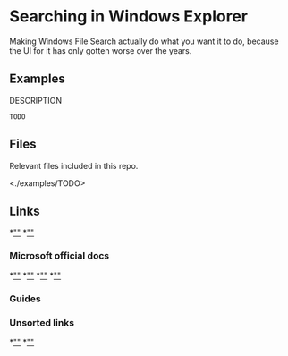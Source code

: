 # Searching in Windows Explorer
Making Windows File Search actually do what you want it to do, because the UI for it has only gotten worse over the years.



## Examples
DESCRIPTION
```
TODO
```


## Files
Relevant files included in this repo.

<./examples/TODO>


## Links
*[""]()
*[""]()

### Microsoft official docs
*[""]()
*[""]()
*[""]()
*[""]()

### Guides

### Unsorted links
*[""]()
*[""]()


